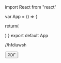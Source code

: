 import React from "react"

var App = () => { 
 
 return(
   <div className="APP">
 
   </div>
 )
}
export default App 

//hfdiuwsh

 <div>
        <a href=""><button className="pdf1">PDF</button></a>
      </div>
      <br/>